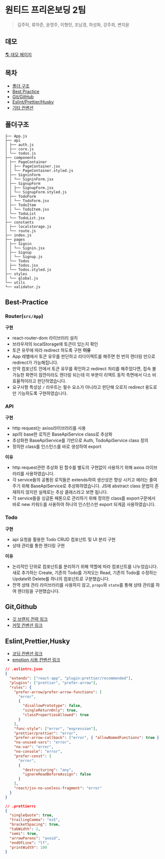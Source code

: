 # 원티드 프리온보딩 2팀

> 김주탁, 류하준, 윤영주, 이형민, 조남경, 하성화, 강주희, 변지윤

## 데모

[🌎 데모 페이지](https://wanted-pre-onboarding-fe-team2-todos.netlify.app)

## 목차

- [폴더 구조](#폴더구조)
- [Best Practice](#Best-Practice)
- [Git/GitHub](#Git,GitHub)
- [Eslint/Prettier/Husky](#Eslint,Prettier,Husky)
- [기타 컨벤션](#기타-컨벤션)

## 폴더구조

```
├── App.js
├── api
│ ├── auth.js
│ ├── core.js
│ └── todos.js
├── components
│ ├── PageContainer
│ │ ├── PageContainer.jsx
│ │ └── PageContainer.styled.js
│ ├── SigninForm
│ │ └── SigninForm.jsx
│ ├── SignupForm
│ │ ├── SignupForm.jsx
│ │ └── SignupForm.styled.js
│ ├── TodoForm
│ │ └── TodoForm.jsx
│ ├── TodoItem
│ │ └── TodoItem.jsx
│ └── TodoList
│ └── TodoList.jsx
├── constants
│ ├── localstorage.js
│ └── route.js
├── index.js
├── pages
│ ├── Signin
│ │ └── Signin.jsx
│ ├── Signup
│ │ └── Signup.js
│ └── Todos
│ ├── Todos.jsx
│ └── Todos.styled.js
├── styles
│ └── global.js
└── utils
└── validator.js
```

## Best-Practice

### Router(`src/App`)

**구현**

- react-router-dom 라이브러리 설치
- 브라우저의 localStorage에 토큰이 있는지 확인
- 토큰 유무에 따라 redirect 하도록 구현
  **이유**
- App 레벨에서 토큰 유무를 판단하고 리다이렉트를 해주면 한 번의 렌더링 만으로 redirect가 가능해집니다.
- 만약 컴포넌트 안에서 토큰 유무를 확인하고 redirect 처리를 해주었다면, 접속 불가능한 화면이 잠깐이라도 렌더링 되는데 이 부분이 리액트 동작 측면에서 다소 비효율적이라고 판단하였습니다.
- 요구사항 특성상 `/` 라우트는 필수 요소가 아니라고 판단해 오로지 redirect 용도로만 기능하도록 구현하였습니다.

### API

**구현**

- http request는 axios라이브러리를 사용
- api의 base한 로직은 BaseApiService class로 추상화
- 추상화한 BaseApiService를 기반으로 Auth, TodoApiService class 정의
- 정의한 class를 인스턴스를 바로 생성하여 export

**이유**

- http request관련 추상화 된 함수를 별도의 구현없이 사용하기 위해 axios 라이브러리를 사용하였습니다.
- 각 service들의 공통된 로직들은 extends하여 생산성은 향상 시키고 에러는 줄여주기 위해 BaseApiService로 추상화하였습니다. JS에 abstract class 문법이 존재하지 않지만 실제로는 추상 클래스라고 보면 됩니다.
- 각 service들을 싱글톤 패톤으로 관리하기 위해 정의한 class를 export구문에서 바로 new 키워드를 사용하여 하나의 인스턴스만 export 되게끔 사용하였습니다.

### Todo

**구현**

- api 요청을 활용한 Todo CRUD 컴포넌트 및 UI 분리 구현
- 상태 관리를 통한 렌더링 구현

**이유**

- 논리적인 단위로 컴포넌트를 분리하기 위해 역할에 따라 컴포넌트를 나누었습니다. 새로 추가하는 Create, 기존의 Todo를 가져오는 Read, 기존의 Todo를 수정하는 Update와 Delete를 하나의 컴포넌트로 구분했습니다.
- 전역 상태 관리 라이브러리를 사용하지 않고, `props`와 `state`를 통해 상태 관리를 하여 렌더링을 구현했습니다.

## Git,Github

- [깃 브랜치 전략 링크](https://github.com/wanted-pre-onboarding-fe-6th-team2/todo-list/wiki/git-branch-%EC%A0%84%EB%9E%B5)
- [커밋 컨벤션 링크](https://github.com/wanted-pre-onboarding-fe-6th-team2/todo-list/wiki/%EC%BB%A4%EB%B0%8B-%EC%BB%A8%EB%B2%A4%EC%85%98)

## Eslint,Prettier,Husky

- [코딩 컨벤션 링크](https://github.com/wanted-pre-onboarding-fe-6th-team2/todo-list/wiki/%EC%BD%94%EB%94%A9-%EC%BB%A8%EB%B2%A4%EC%85%98)
- [emotion 사용 컨벤션 링크](https://github.com/wanted-pre-onboarding-fe-6th-team2/todo-list/wiki/emotion-%EC%82%AC%EC%9A%A9-%EC%BB%A8%EB%B2%A4%EC%85%98)

```JSON
// .eslintrc.json
{
  "extends": ["react-app", "plugin:prettier/recommended"],
  "plugins": ["prettier", "prefer-arrow"],
  "rules": {
    "prefer-arrow/prefer-arrow-functions": [
      "error",
      {
        "disallowPrototype": false,
        "singleReturnOnly": true,
        "classPropertiesAllowed": true
      }
    ],
    "func-style": ["error", "expression"],
    "prettier/prettier": "error",
    "prefer-arrow-callback": ["error", { "allowNamedFunctions": true }],
    "no-unused-vars": "error",
    "no-var": "error",
    "no-console": "error",
    "prefer-const": [
      "error",
      {
        "destructuring": "any",
        "ignoreReadBeforeAssign": false
      }
    ],
    "react/jsx-no-useless-fragment": "error"
  }
}
```

```JSON
// .prettierrc
{
  "singleQuote": true,
  "trailingComma": "es5",
  "bracketSpacing": true,
  "tabWidth": 2,
  "semi": true,
  "arrowParens": "avoid",
  "endOfLine": "lf",
  "printWidth": 100
}
```
